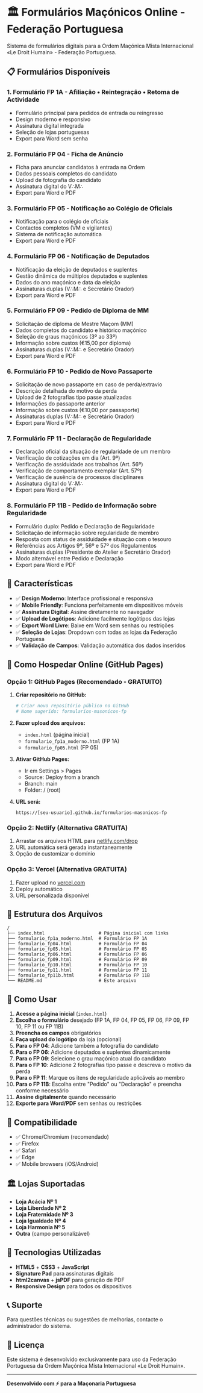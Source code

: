 # 🏛️ Formulários Maçónicos Online - Federação Portuguesa

Sistema de formulários digitais para a Ordem Maçónica Mista Internacional «Le Droit Humain» - Federação Portuguesa.

## 📋 Formulários Disponíveis

### 1. **Formulário FP 1A** - Afiliação • Reintegração • Retoma de Actividade
- Formulário principal para pedidos de entrada ou reingresso
- Design moderno e responsivo
- Assinatura digital integrada
- Seleção de lojas portuguesas
- Export para Word sem senha

### 2. **Formulário FP 04** - Ficha de Anúncio
- Ficha para anunciar candidatos à entrada na Ordem
- Dados pessoais completos do candidato
- Upload de fotografia do candidato
- Assinatura digital do V∴M∴
- Export para Word e PDF

### 3. **Formulário FP 05** - Notificação ao Colégio de Oficiais
- Notificação para o colégio de oficiais
- Contactos completos (VM e vigilantes)
- Sistema de notificação automática
- Export para Word e PDF

### 4. **Formulário FP 06** - Notificação de Deputados
- Notificação da eleição de deputados e suplentes
- Gestão dinâmica de múltiplos deputados e suplentes
- Dados do ano maçónico e data da eleição
- Assinaturas duplas (V∴M∴ e Secretário Orador)
- Export para Word e PDF

### 5. **Formulário FP 09** - Pedido de Diploma de MM
- Solicitação de diploma de Mestre Maçom (MM)
- Dados completos do candidato e histórico maçónico
- Seleção de graus maçónicos (3º ao 33º)
- Informação sobre custos (€15,00 por diploma)
- Assinaturas duplas (V∴M∴ e Secretário Orador)
- Export para Word e PDF

### 6. **Formulário FP 10** - Pedido de Novo Passaporte
- Solicitação de novo passaporte em caso de perda/extravio
- Descrição detalhada do motivo da perda
- Upload de 2 fotografias tipo passe atualizadas
- Informações do passaporte anterior
- Informação sobre custos (€10,00 por passaporte)
- Assinaturas duplas (V∴M∴ e Secretário Orador)
- Export para Word e PDF

### 7. **Formulário FP 11** - Declaração de Regularidade
- Declaração oficial da situação de regularidade de um membro
- Verificação de cotizações em dia (Art. 9º)
- Verificação de assiduidade aos trabalhos (Art. 56º)
- Verificação de comportamento exemplar (Art. 57º)
- Verificação de ausência de processos disciplinares
- Assinatura digital do V∴M∴
- Export para Word e PDF

### 8. **Formulário FP 11B** - Pedido de Informação sobre Regularidade
- Formulário duplo: Pedido e Declaração de Regularidade
- Solicitação de informação sobre regularidade de membro
- Resposta com status de assiduidade e situação com o tesouro
- Referências aos Artigos 9º, 56º e 57º dos Regulamentos
- Assinaturas duplas (Presidente do Atelier e Secretário Orador)
- Modo alternável entre Pedido e Declaração
- Export para Word e PDF

## 🌟 Características

- ✅ **Design Moderno**: Interface profissional e responsiva
- ✅ **Mobile Friendly**: Funciona perfeitamente em dispositivos móveis
- ✅ **Assinatura Digital**: Assine diretamente no navegador
- ✅ **Upload de Logótipos**: Adicione facilmente logótipos das lojas
- ✅ **Export Word Livre**: Baixe em Word sem senhas ou restrições
- ✅ **Seleção de Lojas**: Dropdown com todas as lojas da Federação Portuguesa
- ✅ **Validação de Campos**: Validação automática dos dados inseridos

## 🚀 Como Hospedar Online (GitHub Pages)

### **Opção 1: GitHub Pages (Recomendado - GRATUITO)**

1. **Criar repositório no GitHub:**
   ```bash
   # Criar novo repositório público no GitHub
   # Nome sugerido: formularios-masonicos-fp
   ```

2. **Fazer upload dos arquivos:**
   - `index.html` (página inicial)
   - `formulario_fp1a_moderno.html` (FP 1A)
   - `formulario_fp05.html` (FP 05)

3. **Ativar GitHub Pages:**
   - Ir em Settings > Pages
   - Source: Deploy from a branch
   - Branch: main
   - Folder: / (root)

4. **URL será:**
   ```
   https://[seu-usuario].github.io/formularios-masonicos-fp
   ```

### **Opção 2: Netlify (Alternativa GRATUITA)**

1. Arrastar os arquivos HTML para [netlify.com/drop](https://app.netlify.com/drop)
2. URL automática será gerada instantaneamente
3. Opção de customizar o domínio

### **Opção 3: Vercel (Alternativa GRATUITA)**

1. Fazer upload no [vercel.com](https://vercel.com)
2. Deploy automático
3. URL personalizada disponível

## 📁 Estrutura dos Arquivos

```
/
├── index.html                    # Página inicial com links
├── formulario_fp1a_moderno.html  # Formulário FP 1A
├── formulario_fp04.html          # Formulário FP 04
├── formulario_fp05.html          # Formulário FP 05
├── formulario_fp06.html          # Formulário FP 06
├── formulario_fp09.html          # Formulário FP 09
├── formulario_fp10.html          # Formulário FP 10
├── formulario_fp11.html          # Formulário FP 11
├── formulario_fp11b.html         # Formulário FP 11B
└── README.md                     # Este arquivo
```

## 🎯 Como Usar

1. **Acesse a página inicial** (`index.html`)
2. **Escolha o formulário** desejado (FP 1A, FP 04, FP 05, FP 06, FP 09, FP 10, FP 11 ou FP 11B)
3. **Preencha os campos** obrigatórios
4. **Faça upload do logótipo** da loja (opcional)
5. **Para o FP 04**: Adicione também a fotografia do candidato
6. **Para o FP 06**: Adicione deputados e suplentes dinamicamente
7. **Para o FP 09**: Selecione o grau maçónico atual do candidato
8. **Para o FP 10**: Adicione 2 fotografias tipo passe e descreva o motivo da perda
9. **Para o FP 11**: Marque os itens de regularidade aplicáveis ao membro
10. **Para o FP 11B**: Escolha entre "Pedido" ou "Declaração" e preencha conforme necessário
11. **Assine digitalmente** quando necessário
12. **Exporte para Word/PDF** sem senhas ou restrições

## 📱 Compatibilidade

- ✅ Chrome/Chromium (recomendado)
- ✅ Firefox
- ✅ Safari
- ✅ Edge
- ✅ Mobile browsers (iOS/Android)

## 🏛️ Lojas Suportadas

- **Loja Acácia Nº 1**
- **Loja Liberdade Nº 2**
- **Loja Fraternidade Nº 3**
- **Loja Igualdade Nº 4**
- **Loja Harmonia Nº 5**
- **Outra** (campo personalizável)

## 🔧 Tecnologias Utilizadas

- **HTML5** + **CSS3** + **JavaScript**
- **Signature Pad** para assinaturas digitais
- **html2canvas** + **jsPDF** para geração de PDF
- **Responsive Design** para todos os dispositivos

## 📞 Suporte

Para questões técnicas ou sugestões de melhorias, contacte o administrador do sistema.

## 📜 Licença

Este sistema é desenvolvido exclusivamente para uso da Federação Portuguesa da Ordem Maçónica Mista Internacional «Le Droit Humain».

---
**Desenvolvido com ⚡ para a Maçonaria Portuguesa**
